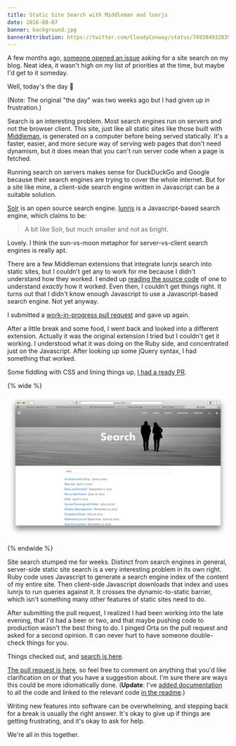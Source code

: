 ```yaml
---
title: Static Site Search with Middleman and lunrjs
date: 2016-08-07
banner: background.jpg
bannerAttribution: https://twitter.com/CloudyConway/status/749304932835155968
---
```


A few months ago, [someone opened an issue](https://github.com/ashfurrow/blog/issues/213) asking for a site search on my blog. Neat idea, it wasn't high on my list of priorities at the time, but maybe I'd get to it someday.

Well, today's the day 🎉

(Note: The original "the day" was two weeks ago but I had given up in frustration.)

Search is an interesting problem. Most search engines run on servers and not the browser client. This site, just like all static sites like those built with [Middleman](https://middlemanapp.com), is generated on a computer before being served statically. It's a faster, easier, and more secure way of serving web pages that don't need dynamism, but it does mean that you can't run server code when a page is fetched.

Running search on servers makes sense for DuckDuckGo and Google because their search engines are trying to cover the whole internet. But for a site like mine, a client-side search engine written in Javascript can be a suitable solution.

[Solr](http://lucene.apache.org/solr/) is an open source search engine. [lunrjs](http://lunrjs.com) is a Javascript-based search engine, which claims to be:

> A bit like Solr, but much smaller and not as bright.

Lovely. I think the sun-vs-moon metaphor for server-vs-client search engines is really apt.

There are a few Middleman extensions that integrate lunrjs search into static sites, but I couldn't get any to work for me because I didn't understand how they worked. I ended up [reading the source code](https://github.com/256dpi/middleman-lunr/blob/5c49621007e003da0b748ec8bd34bfc7b11240d2/lib/middleman-lunr/indexer.rb#L23-L64) of one to understand _exactly_ how it worked. Even then, I couldn't get things right. It turns out that I didn't know enough Javascript to use a Javascript-based search engine. Not yet anyway.

I submitted a [work-in-progress pull request](https://github.com/ashfurrow/blog/pull/232) and gave up again.

After a little break and some food, I went back and looked into a different extension. Actually it was the original extension I tried but I couldn't get it working. I understood what it was doing on the Ruby side, and concentrated just on the Javascript. After looking up some jQuery syntax, I had something that worked.

Some fiddling with CSS and lining things up, [I had a ready PR](https://github.com/ashfurrow/blog/pull/233).

{% wide %}

[![Screenshot of site search](screenshot.jpg)](/search)

{% endwide %}

Site search stumped me for weeks. Distinct from search engines in general, server-side static site search is a very interesting problem in its own right. Ruby code uses Javascript to generate a search engine index of the content of my entire site. Then client-side Javascript downloads that index and uses lunrjs to run queries against it. It crosses the dynamic-to-static barrier, which isn't something many other features of static sites need to do.

After submitting the pull request, I realized I had been working into the late evening, that I'd had a beer or two, and that maybe pushing code to production wasn't the best thing to do. I pinged Orta on the pull request and asked for a second opinion. It can never hurt to have someone double-check things for you.

Things checked out, and [search is here](/search).

[The pull request is here](https://github.com/ashfurrow/blog/pull/233), so feel free to comment on anything that you'd like clarification on or that you have a suggestion about. I'm sure there are ways this could be more idiomatically done. (**Update**: I've [added documentation](https://github.com/ashfurrow/blog/pull/237) to all the code and linked to the relevant code [in the readme](https://github.com/ashfurrow/blog).)

Writing new features into software can be overwhelming, and stepping back for a break is usually the right answer. It's okay to give up if things are getting frustrating, and it's okay to ask for help.

<Tweet tweetID="722843678994219009" />

We're all in this together.
